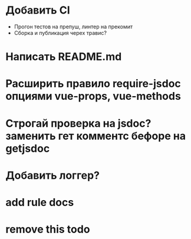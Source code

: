 # Добавить CI
* Прогон тестов на препуш, линтер на прекомит
* Сборка и публикация черех травис?

# Написать README.md
# Расширить правило require-jsdoc опциями vue-props, vue-methods
# Строгай проверка на jsdoc? заменить гет комментс бефоре на getjsdoc

# Добавить логгер?
# add rule docs
# remove this todo